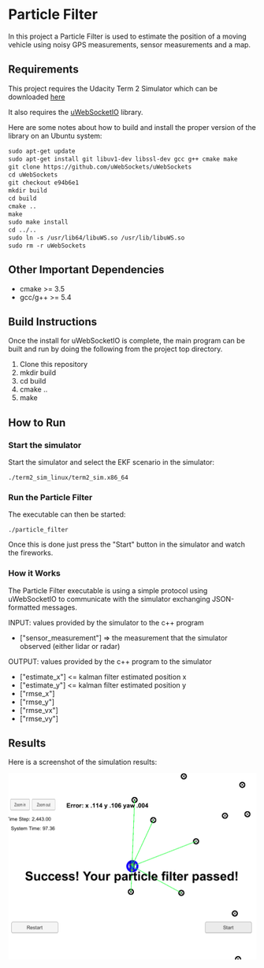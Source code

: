 # Particle Filter

In this project a Particle Filter is used to estimate the position
of a moving vehicle using noisy GPS measurements, sensor measurements
and a map.

[//]: # (Image References)

[image01]: ./images/particle-filter.png "Particle Filter"

## Requirements

This project requires the Udacity Term 2 Simulator which can be downloaded
[here](https://github.com/udacity/self-driving-car-sim/releases)

It also requires the [uWebSocketIO](https://github.com/uWebSockets/uWebSockets)
library.

Here are some notes about how to build and install the proper version of the
library on an Ubuntu system:

    sudo apt-get update
    sudo apt-get install git libuv1-dev libssl-dev gcc g++ cmake make
    git clone https://github.com/uWebSockets/uWebSockets
    cd uWebSockets
    git checkout e94b6e1
    mkdir build
    cd build
    cmake ..
    make
    sudo make install
    cd ../..
    sudo ln -s /usr/lib64/libuWS.so /usr/lib/libuWS.so
    sudo rm -r uWebSockets

## Other Important Dependencies

* cmake >= 3.5
* gcc/g++ >= 5.4

## Build Instructions

Once the install for uWebSocketIO is complete, the main program can be built
and run by doing the following from the project top directory.

1. Clone this repository
2. mkdir build
3. cd build
4. cmake ..
5. make

## How to Run

### Start the simulator

Start the simulator and select the EKF scenario in the simulator:

    ./term2_sim_linux/term2_sim.x86_64

### Run the Particle Filter

The executable can then be started:

    ./particle_filter

Once this is done just press the "Start" button in the simulator and
watch the fireworks.

### How it Works

The Particle Filter executable is using a simple protocol using uWebSocketIO to
communicate with the simulator exchanging JSON-formatted messages.

INPUT: values provided by the simulator to the c++ program

* ["sensor_measurement"] => the measurement that the simulator observed (either lidar or radar)


OUTPUT: values provided by the c++ program to the simulator

* ["estimate_x"] <= kalman filter estimated position x
* ["estimate_y"] <= kalman filter estimated position y
* ["rmse_x"]
* ["rmse_y"]
* ["rmse_vx"]
* ["rmse_vy"]

## Results

Here is a screenshot of the simulation results:

![test result][image01]
